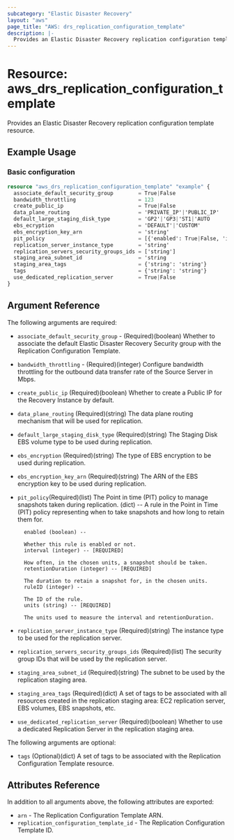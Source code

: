 ```yaml
---
subcategory: "Elastic Disaster Recovery"
layout: "aws"
page_title: "AWS: drs_replication_configuration_template"
description: |-
  Provides an Elastic Disaster Recovery replication configuration template resource.
---
```


# Resource: aws_drs_replication_configuration_template

Provides an Elastic Disaster Recovery replication configuration template resource.

## Example Usage

### Basic configuration

```terraform
resource "aws_drs_replication_configuration_template" "example" {
  associate_default_security_group        = True|False
  bandwidth_throttling                    = 123
  create_public_ip                        = True|False
  data_plane_routing                      = 'PRIVATE_IP'|'PUBLIC_IP'
  default_large_staging_disk_type         = 'GP2'|'GP3|'ST1|'AUTO
  ebs_ecryption                           = 'DEFAULT'|'CUSTOM'
  ebs_encryption_key_arn                  = 'string'
  pit_policy                              = [{'enabled': True|False, 'interval':123}]
  replication_server_instance_type        = 'string'
  replication_servers_security_groups_ids = ['string']
  staging_area_subnet_id                  = 'string
  staging_area_tags                       = {'string': 'string'}
  tags                                    = {'string': 'string'}
  use_dedicated_replication_server        = True|False
}
```

## Argument Reference

The following arguments are required:

* `associate_default_security_group` - (Required)(boolean)  Whether to associate the default Elastic Disaster Recovery Security group with the Replication Configuration Template.
* `bandwidth_throttling` - (Required)(integer) Configure bandwidth throttling for the outbound data transfer rate of the Source Server in Mbps.
* `create_public_ip` (Required)(boolean) Whether to create a Public IP for the Recovery Instance by default.
* `data_plane_routing` (Required)(string) The data plane routing mechanism that will be used for replication.
* `default_large_staging_disk_type` (Required)(string) The Staging Disk EBS volume type to be used during replication.
* `ebs_encryption` (Required)(string) The type of EBS encryption to be used during replication.
* `ebs_encryption_key_arn` (Required)(string) The ARN of the EBS encryption key to be used during replication.
* `pit_policy`(Required)(list) The Point in time (PIT) policy to manage snapshots taken during replication.
    (dict) --
        A rule in the Point in Time (PIT) policy representing when to take snapshots and how long to retain them for.

        enabled (boolean) --

        Whether this rule is enabled or not.
        interval (integer) -- [REQUIRED]

        How often, in the chosen units, a snapshot should be taken.
        retentionDuration (integer) -- [REQUIRED]

        The duration to retain a snapshot for, in the chosen units.
        ruleID (integer) --

        The ID of the rule.
        units (string) -- [REQUIRED]

        The units used to measure the interval and retentionDuration.
* `replication_server_instance_type` (Required)(string) The instance type to be used for the replication server.
* `replication_servers_security_groups_ids` (Required)(list) The security group IDs that will be used by the replication server.
* `staging_area_subnet_id` (Required)(string) The subnet to be used by the replication staging area.
* `staging_area_tags` (Required)(dict) A set of tags to be associated with all resources created in the replication staging area: EC2 replication server, EBS volumes, EBS snapshots, etc.
* `use_dedicated_replication_server` (Required)(boolean) Whether to use a dedicated Replication Server in the replication staging area.

The following arguments are optional:

* `tags` (Optional)(dict) A set of tags to be associated with the Replication Configuration Template resource.

## Attributes Reference

In addition to all arguments above, the following attributes are exported:

* `arn` - The Replication Configuration Template ARN.
* `replication_configuration_template_id` - The Replication Configuration Template ID.



